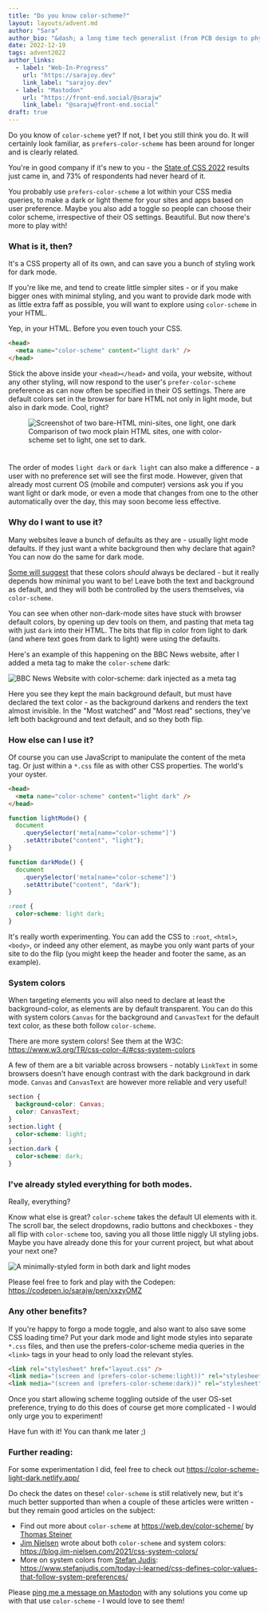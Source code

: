 ```yaml
---
title: "Do you know color-scheme?"
layout: layouts/advent.md
author: "Sara"
author_bio: "&dash; a long time tech generalist (from PCB design to physics teacher to time-lapse video making) who has recently chosen to specialise in front end development."
date: 2022-12-19
tags: advent2022
author_links:
  - label: "Web-In-Progress"
    url: "https://sarajoy.dev"
    link_label: "sarajoy.dev"
  - label: "Mastodon"
    url: "https://front-end.social/@sarajw"
    link_label: "@sarajw@front-end.social"
draft: true
---
```

Do you know of `color-scheme` yet? If not, I bet you still think you do. It will certainly look familiar, as `prefers-color-scheme` has been around for longer and is clearly related.

You're in good company if it's new to you - the [State of CSS 2022](https://2022.stateofcss.com/en-US/features/accessibility/#color_scheme) results just came in, and 73% of respondents had never heard of it.

You probably use `prefers-color-scheme` a lot within your CSS media queries, to make a dark or light theme for your sites and apps based on user preference. Maybe you also add a toggle so people can choose their color scheme, irrespective of their OS settings. Beautiful. But now there's more to play with!

### What is it, then?

It's a CSS property all of its own, and can save you a bunch of styling work for dark mode.

If you're like me, and tend to create little simpler sites - or if you make bigger ones with minimal styling, and you want to provide dark mode with as little extra faff as possible, you will want to explore using `color-scheme` in your HTML.

Yep, in your HTML. Before you even touch your CSS.

```html
<head>
  <meta name="color-scheme" content="light dark" />
</head>
```

Stick the above inside your `<head></head>` and voila, your website, without any other styling, will now respond to the user's `prefer-color-scheme` preference as can now often be specified in their OS settings. There are default colors set in the browser for bare HTML not only in light mode, but also in dark mode. Cool, right?

<figure style="margin-bottom: 2.4rem">
<img src="/images/advent2022/19/bare-html.png" alt="Screenshot of two bare-HTML mini-sites, one light, one dark" loading="lazy">
<figcaption>Comparison of two mock plain HTML sites, one with color-scheme set to light, one set to dark.</figcaption>
</figure>

The order of modes `light dark` or `dark light` can also make a difference - a user with no preference set will see the first mode. However, given that already most current OS (mobile and computer) versions ask you if you want light or dark mode, or even a mode that changes from one to the other automatically over the day, this may soon become less effective.

### Why do I want to use it?

Many websites leave a bunch of defaults as they are - usually light mode defaults. If they just want a white background then why declare that again? You can now do the same for dark mode.

[Some will suggest](https://dev.to/bcalou/why-you-should-always-set-a-background-color-2gb1) that these colors _should_ always be declared - but it really depends how minimal you want to be! Leave both the text and background as default, and they will both be controlled by the users themselves, via `color-scheme`.

You can see when other non-dark-mode sites have stuck with browser default colors, by opening up dev tools on them, and pasting that meta tag with just `dark` into their HTML. The bits that flip in color from light to dark (and where text goes from dark to light) were using the defaults.

Here's an example of this happening on the BBC News website, after I added a meta tag to make the `color-scheme` dark:

<img src="/images/advent2022/19/bbc-news.png" alt="BBC News Website with color-scheme: dark injected as a meta tag" loading="lazy">


Here you see they kept the main background default, but must have declared the text color - as the background darkens and renders the text almost invisible. In the "Most watched" and "Most read" sections, they've left both background and text default, and so they both flip.

### How else can I use it?

Of course you can use JavaScript to manipulate the content of the meta tag. Or just within a `*.css` file as with other CSS properties. The world's your oyster.

<!-- SJ: I'm just rescanning the doc as a whole, and at the top I've decided to call it a CSS property (under heading 'What is it then?') from the start, that just happens to also be good as a meta tag. Does that work better?"-->
<!-- MM: No, because now you're saying it's a CSS property and this is followed by "using color-scheme in your HTML. Yep, in your HTML. Before you even touch your CSS." and a code snippet of the meta tag. It sounds like your talking about the same thing.
The problem is that your talking about a feature in CSS followed by an alternative in HTML without even explaining what it is first. The explanation comes later.
It would much more sense to me if it was structured like this:

### What is it, then?

It's a CSS property all of its own, and can save you a bunch of styling work for dark mode.

```html
<style>
  html {
    color-scheme: light dark;
  }
</style>
```

Stick the above inside your `<head></head>` and voila, your website, without any other styling, will now respond to the user's `prefer-color-scheme` preference as can now often be specified in their OS settings. There are default colors set in the browser for bare HTML not only in light mode, but also in dark mode. Cool, right?

<figure style="margin-bottom: 2.4rem">
<img src="/images/advent2022/19/bare-html.png" alt="Screenshot of two bare-HTML mini-sites, one light, one dark" loading="lazy">
<figcaption>Comparison of two mock plain HTML sites, one with color-scheme set to light, one set to dark.</figcaption>
</figure>

The order of modes `light dark` or `dark light` can also make a difference - a user with no preference set will see the first mode. However, given that already most current OS (mobile and computer) versions ask you if you want light or dark mode, or even a mode that changes from one to the other automatically over the day, this may soon become less effective.

If you're like me, and tend to create little simpler sites - or if you make bigger ones with minimal styling, and you want to provide dark mode with as little extra faff as possible, you will want to explore using `color-scheme` in your HTML.

Yep, in your HTML. Before you even touch your CSS.

```html
<head>
  <meta name="color-scheme" content="light dark" />
</head>
```

-->

```html
<head>
  <meta name="color-scheme" content="light dark" />
</head>
```

```js
function lightMode() {
  document
    .querySelector('meta[name="color-scheme"]')
    .setAttribute("content", "light");
}

function darkMode() {
  document
    .querySelector('meta[name="color-scheme"]')
    .setAttribute("content", "dark");
}
```

```css
:root {
  color-scheme: light dark;
}
```

It's really worth experimenting. You can add the CSS to `:root`, `<html>`, `<body>`, or indeed any other element, as maybe you only want parts of your site to do the flip (you might keep the header and footer the same, as an example).

<!-- SJ: new section I realised was missing, esp when using color-scheme only on certain elements! -->

### System colors

When targeting elements you will also need to declare at least the background-color, as elements are by default transparent. You can do this with system colors `Canvas` for the background and `CanvasText` for the default text color, as these both follow `color-scheme`.

There are more system colors! See them at the W3C: https://www.w3.org/TR/css-color-4/#css-system-colors

A few of them are a bit variable across browsers - notably `LinkText` in some browsers doesn't have enough contrast with the dark background in dark mode. `Canvas` and `CanvasText` are however more reliable and very useful!

```css
section {
  background-color: Canvas;
  color: CanvasText;
}
section.light {
  color-scheme: light;
}
section.dark {
  color-scheme: dark;
}
```

### I've already styled everything for both modes.

Really, everything?

Know what else is great? `color-scheme` takes the default UI elements with it. The scroll bar, the select dropdowns, radio buttons and checkboxes - they all flip with `color-scheme` too, saving you all those little niggly UI styling jobs. Maybe you have already done this for your current project, but what about your next one?

<img src="/images/advent2022/19/codepen.png" alt="A minimally-styled form in both dark and light modes" loading="lazy">

Please feel free to fork and play with the Codepen: https://codepen.io/sarajw/pen/xxzyOMZ

### Any other benefits?

If you're happy to forgo a mode toggle, and also want to also save some CSS loading time? Put your dark mode and light mode styles into separate `*.css` files, and then use the prefers-color-scheme media queries in the `<link>` tags in your head to only load the relevant styles.

```html
<link rel="stylesheet" href="layout.css" />
<link media="(screen and (prefers-color-scheme:light))" rel="stylesheet" href="light.css" />
<link media="(screen and (prefers-color-scheme:dark))" rel="stylesheet" href="dark.css" />
```

<!-- MM: Is the "screen" query really necessary?  Wouldn't prefers-color-scheme:light be just as good? -->

Once you start allowing scheme toggling outside of the user OS-set preference, trying to do this does of course get more complicated - I would only urge you to experiment!

Have fun with it! You can thank me later ;)

### Further reading:

For some experimentation I did, feel free to check out https://color-scheme-light-dark.netlify.app/  

Do check the dates on these! `color-scheme` is still relatively new, but it's much better supported than when a couple of these articles were written - but they remain good articles on the subject:
- Find out more about `color-scheme` at https://web.dev/color-scheme/ by [Thomas Steiner](https://toot.cafe/@tomayac)
- [Jim Nielsen](https://www.jim-nielsen.com/) wrote about both `color-scheme` and system colors: https://blog.jim-nielsen.com/2021/css-system-colors/
- More on system colors from [Stefan Judis](https://front-end.social/@stefan): https://www.stefanjudis.com/today-i-learned/css-defines-color-values-that-follow-system-preferences/

Please [ping me a message on Mastodon](https://front-end.social/@sarajw) with any solutions you come up with that use `color-scheme` - I would love to see them!
